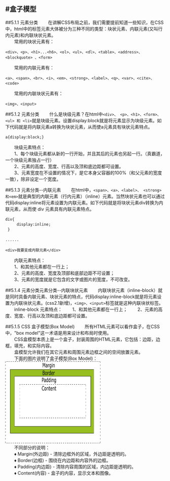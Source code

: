 #盒子模型
---
##5.1.1 元素分类
&emsp;&emsp;在讲解CSS布局之前，我们需要提前知道一些知识，在CSS中，html中的标签元素大体被分为三种不同的类型：块状元素、内联元素(又叫行内元素)和内联块状元素。  
&emsp;&emsp;常用的块状元素有：  
```
<div>、<p>、<h1>...<h6>、<ol>、<ul>、<dl>、<table>、<address>、<blockquote> 、<form>
```

&emsp;&emsp;常用的内联元素有：  
```
<a>、<span>、<br>、<i>、<em>、<strong>、<label>、<q>、<var>、<cite>、<code>
```
&emsp;&emsp;常用的内联块状元素有：
```
<img>、<input>
```
##5.1.2 元素分类
&emsp;&emsp;什么是块级元素？在html中```<div>、 <p>、<h1>、<form>、<ul> 和 <li>```就是块级元素。设置display:block就是将元素显示为块级元素。如下代码就是将内联元素a转换为块状元素，从而使a元素具有块状元素特点。  
```
a{display:block;}
```
&emsp;&emsp;块级元素特点：  
&emsp;&emsp;1、每个块级元素都从新的一行开始，并且其后的元素也另起一行。（真霸道，一个块级元素独占一行）  
&emsp;&emsp;2、元素的高度、宽度、行高以及顶和底边距都可设置。  
&emsp;&emsp;3、元素宽度在不设置的情况下，是它本身父容器的100%（和父元素的宽度一致），除非设定一个宽度。 

##5.1.3 元素分类--内联元素
&emsp;&emsp;在html中，```<span>、<a>、<label>、 <strong> 和<em>```就是典型的内联元素（行内元素）（inline）元素。当然块状元素也可以通过代码display:inline将元素设置为内联元素。如下代码就是将块状元素div转换为内联元素，从而使 div 元素具有内联元素特点。
```
div{
     display:inline;
 }

......

<div>我要变成内联元素</div>
```
&emsp;&emsp;内联元素特点：   
&emsp;&emsp;1、和其他元素都在一行上；  
&emsp;&emsp;2、元素的高度、宽度及顶部和底部边距不可设置；  
&emsp;&emsp;3、元素的宽度就是它包含的文字或图片的宽度，不可改变。  

##5.1.4 元素分类元素分类--内联块状元素
&emsp;&emsp;内联块状元素（inline-block）就是同时具备内联元素、块状元素的特点，代码display:inline-block就是将元素设置为内联块状元素。(css2.1新增)，```<img>、<input>```标签就是这种内联块状标签。
&emsp;&emsp;inline-block 元素特点：
&emsp;&emsp;1、和其他元素都在一行上；
&emsp;&emsp;2、元素的高度、宽度、行高以及顶和底边距都可设置。

##5.1.5 CSS 盒子模型(Box Model)
&emsp;&emsp;所有HTML元素可以看作盒子，在CSS中，"box model"这一术语是用来设计和布局时使用。  
&emsp;&emsp;CSS盒模型本质上是一个盒子，封装周围的HTML元素，它包括：边距，边框，填充，和实际内容。  
&emsp;&emsp;盒模型允许我们在其它元素和周围元素边框之间的空间放置元素。  
&emsp;&emsp;下面的图片说明了盒子模型(Box Model)：  
<img width='300px' src="/before/basic/5.css-advance/img/5.1/box-model1.gif" width="186px" height="257px" />
<br>
&emsp;&emsp;不同部分的说明：  
&emsp;&emsp;♦ Margin(外边距) - 清除边框外的区域，外边距是透明的。  
&emsp;&emsp;♦ Border(边框) - 围绕在内边距和内容外的边框。  
&emsp;&emsp;♦ Padding(内边距) - 清除内容周围的区域，内边距是透明的。  
&emsp;&emsp;♦ Content(内容) - 盒子的内容，显示文本和图像。  














